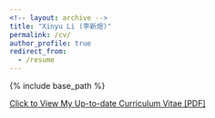 ```yaml
---
<!-- layout: archive -->
title: "Xinyu Li (李新煜)"
permalink: /cv/
author_profile: true
redirect_from:
  - /resume
---
```


{% include base_path %}

[Click to View My Up-to-date Curriculum Vitae [PDF]](files/Resume.pdf)

<!-- <embed src="" width="650" height="1800" type='application/pdf'> -->
